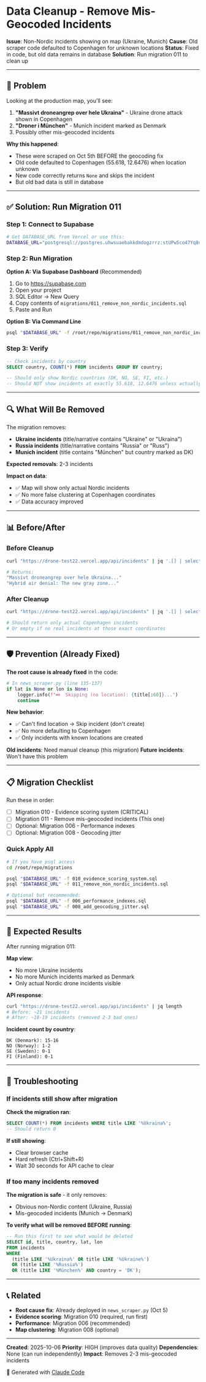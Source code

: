# Data Cleanup - Remove Mis-Geocoded Incidents

**Issue**: Non-Nordic incidents showing on map (Ukraine, Munich)
**Cause**: Old scraper code defaulted to Copenhagen for unknown locations
**Status**: Fixed in code, but old data remains in database
**Solution**: Run migration 011 to clean up

---

## 🚨 Problem

Looking at the production map, you'll see:

1. **"Massivt droneangrep over hele Ukraina"** - Ukraine drone attack shown in Copenhagen
2. **"Droner i München"** - Munich incident marked as Denmark
3. Possibly other mis-geocoded incidents

**Why this happened**:
- These were scraped on Oct 5th BEFORE the geocoding fix
- Old code defaulted to Copenhagen (55.618, 12.6476) when location unknown
- New code correctly returns `None` and skips the incident
- But old bad data is still in database

---

## ✅ Solution: Run Migration 011

### Step 1: Connect to Supabase

```bash
# Get DATABASE_URL from Vercel or use this:
DATABASE_URL="postgresql://postgres.uhwsuaebakkdmdogzrrz:stUPw5co47Yq8uSI@aws-1-eu-north-1.pooler.supabase.com:6543/postgres"
```

### Step 2: Run Migration

**Option A: Via Supabase Dashboard** (Recommended)
1. Go to https://supabase.com
2. Open your project
3. SQL Editor → New Query
4. Copy contents of `migrations/011_remove_non_nordic_incidents.sql`
5. Paste and Run

**Option B: Via Command Line**
```bash
psql "$DATABASE_URL" -f /root/repo/migrations/011_remove_non_nordic_incidents.sql
```

### Step 3: Verify

```sql
-- Check incidents by country
SELECT country, COUNT(*) FROM incidents GROUP BY country;

-- Should only show Nordic countries (DK, NO, SE, FI, etc.)
-- Should NOT show incidents at exactly 55.618, 12.6476 unless actually in Copenhagen
```

---

## 🔍 What Will Be Removed

The migration removes:
- **Ukraine incidents** (title/narrative contains "Ukraine" or "Ukraina")
- **Russia incidents** (title/narrative contains "Russia" or "Russ")
- **Munich incident** (title contains "München" but country marked as DK)

**Expected removals**: 2-3 incidents

**Impact on data**:
- ✅ Map will show only actual Nordic incidents
- ✅ No more false clustering at Copenhagen coordinates
- ✅ Data accuracy improved

---

## 📊 Before/After

### Before Cleanup

```bash
curl "https://drone-test22.vercel.app/api/incidents" | jq '.[] | select(.lat == 55.618 and .lon == 12.6476) | .title'

# Returns:
"Massivt droneangrep over hele Ukraina..."
"Hybrid air denial: The new gray zone..."
```

### After Cleanup

```bash
curl "https://drone-test22.vercel.app/api/incidents" | jq '.[] | select(.lat == 55.618 and .lon == 12.6476) | .title'

# Should return only actual Copenhagen incidents
# Or empty if no real incidents at those exact coordinates
```

---

## 🛡️ Prevention (Already Fixed)

**The root cause is already fixed** in the code:

```python
# In news_scraper.py (line 135-137)
if lat is None or lon is None:
    logger.info(f"⏭️  Skipping (no location): {title[:60]}...")
    continue
```

**New behavior**:
- ✅ Can't find location → Skip incident (don't create)
- ✅ No more defaulting to Copenhagen
- ✅ Only incidents with known locations are created

**Old incidents**: Need manual cleanup (this migration)
**Future incidents**: Won't have this problem

---

## 📋 Migration Checklist

Run these in order:

- [ ] Migration 010 - Evidence scoring system (CRITICAL)
- [ ] Migration 011 - Remove mis-geocoded incidents (This one)
- [ ] Optional: Migration 006 - Performance indexes
- [ ] Optional: Migration 008 - Geocoding jitter

### Quick Apply All

```bash
# If you have psql access
cd /root/repo/migrations

psql "$DATABASE_URL" -f 010_evidence_scoring_system.sql
psql "$DATABASE_URL" -f 011_remove_non_nordic_incidents.sql

# Optional but recommended:
psql "$DATABASE_URL" -f 006_performance_indexes.sql
psql "$DATABASE_URL" -f 008_add_geocoding_jitter.sql
```

---

## 🎯 Expected Results

After running migration 011:

**Map view**:
- No more Ukraine incidents
- No more Munich incidents marked as Denmark
- Only actual Nordic drone incidents visible

**API response**:
```bash
curl "https://drone-test22.vercel.app/api/incidents" | jq length
# Before: ~21 incidents
# After: ~18-19 incidents (removed 2-3 bad ones)
```

**Incident count by country**:
```
DK (Denmark): 15-16
NO (Norway): 1-2
SE (Sweden): 0-1
FI (Finland): 0-1
```

---

## 🔧 Troubleshooting

### If incidents still show after migration

**Check the migration ran**:
```sql
SELECT COUNT(*) FROM incidents WHERE title LIKE '%Ukraina%';
-- Should return 0
```

**If still showing**:
- Clear browser cache
- Hard refresh (Ctrl+Shift+R)
- Wait 30 seconds for API cache to clear

### If too many incidents removed

**The migration is safe** - it only removes:
- Obvious non-Nordic content (Ukraine, Russia)
- Mis-geocoded incidents (Munich → Denmark)

**To verify what will be removed BEFORE running**:
```sql
-- Run this first to see what would be deleted
SELECT id, title, country, lat, lon
FROM incidents
WHERE
  (title LIKE '%Ukraina%' OR title LIKE '%Ukraine%')
  OR (title LIKE '%Russia%')
  OR (title LIKE '%München%' AND country = 'DK');
```

---

## 📞 Related

- **Root cause fix**: Already deployed in `news_scraper.py` (Oct 5)
- **Evidence scoring**: Migration 010 (required, run first)
- **Performance**: Migration 006 (recommended)
- **Map clustering**: Migration 008 (optional)

---

**Created**: 2025-10-06
**Priority**: HIGH (improves data quality)
**Dependencies**: None (can run independently)
**Impact**: Removes 2-3 mis-geocoded incidents

🤖 Generated with [Claude Code](https://claude.com/claude-code)
